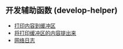 ## 开发辅助函数 (develop-helper)
- [打印内容到缓冲区](print.md)
- [将打印缓冲区的内容提出来](print.out.md)
- [网络日志](nLog.md)

